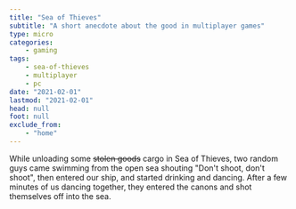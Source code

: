 ```yaml
---
title: "Sea of Thieves"
subtitle: "A short anecdote about the good in multiplayer games"
type: micro
categories:
    - gaming
tags:
    - sea-of-thieves
    - multiplayer
    - pc
date: "2021-02-01"
lastmod: "2021-02-01"
head: null
foot: null
exclude_from: 
    - "home"
---
```

While unloading some ~~stolen goods~~ cargo in Sea of Thieves, two random guys came swimming from the open sea shouting "Don't shoot, don't shoot", then entered our ship, and started drinking and dancing. After a few minutes of us dancing together, they entered the canons and shot themselves off into the sea.